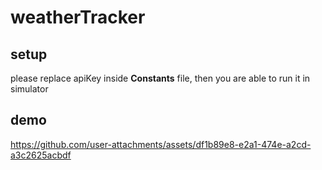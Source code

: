 # weatherTracker

## setup
please replace apiKey inside **Constants** file, then you are able to run it in simulator

## demo
https://github.com/user-attachments/assets/df1b89e8-e2a1-474e-a2cd-a3c2625acbdf

